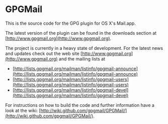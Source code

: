# GPGMail

This is the source code for the GPG plugin for OS X's Mail.app.

The latest version of the plugin can be found in the downloads section at [http://www.gpgmail.org](http://www.gpgmail.org).

The project is currently in a heavy state of development. For the latest news and updates check out the web site [http://www.gpgmail.org](http://www.gpgmail.org) and the mailing lists at

* [http://lists.gpgmail.org/mailman/listinfo/gpgmail-announce](http://lists.gpgmail.org/mailman/listinfo/gpgmail-announce)
* [http://lists.gpgmail.org/mailman/listinfo/gpgmail-users](http://lists.gpgmail.org/mailman/listinfo/gpgmail-users)
* [http://lists.gpgmail.org/mailman/listinfo/gpgmail-devel](http://lists.gpgmail.org/mailman/listinfo/gpgmail-devel)

For instructions on how to build the code and further information have a look at the wiki: [http://wiki.github.com/gpgmail/GPGMail/](http://wiki.github.com/gpgmail/GPGMail/).
